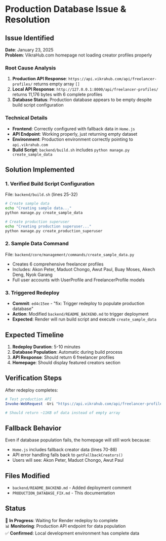 # Production Database Issue & Resolution

## Issue Identified
**Date**: January 23, 2025  
**Problem**: VikraHub.com homepage not loading creator profiles properly  

### Root Cause Analysis
1. **Production API Response**: `https://api.vikrahub.com/api/freelancer-profiles/` returns empty array `[]`
2. **Local API Response**: `http://127.0.0.1:8000/api/freelancer-profiles/` returns 11,176 bytes with 6 complete profiles
3. **Database Status**: Production database appears to be empty despite build script configuration

### Technical Details
- **Frontend**: Correctly configured with fallback data in `Home.js`
- **API Endpoint**: Working properly, just returning empty dataset
- **Environment**: Production environment correctly pointing to `api.vikrahub.com`
- **Build Script**: `backend/build.sh` includes `python manage.py create_sample_data`

## Solution Implemented

### 1. Verified Build Script Configuration
File: `backend/build.sh` (lines 25-32)
```bash
# Create sample data
echo "Creating sample data..."
python manage.py create_sample_data

# Create production superuser
echo "Creating production superuser..."
python manage.py create_production_superuser
```

### 2. Sample Data Command
File: `backend/core/management/commands/create_sample_data.py`
- Creates 6 comprehensive freelancer profiles
- Includes: Akon Peter, Maduot Chongo, Awut Paul, Buay Moses, Akech Deng, Nyok Garang
- Full user accounts with UserProfile and FreelancerProfile models

### 3. Triggered Redeploy
- **Commit**: `ed4c15ee` - "fix: Trigger redeploy to populate production database"
- **Action**: Modified `backend/README_BACKEND.md` to trigger deployment
- **Expected**: Render will run build script and execute `create_sample_data`

## Expected Timeline
1. **Redeploy Duration**: 5-10 minutes
2. **Database Population**: Automatic during build process
3. **API Response**: Should return 6 freelancer profiles
4. **Homepage**: Should display featured creators section

## Verification Steps
After redeploy completes:
```powershell
# Test production API
Invoke-WebRequest -Uri "https://api.vikrahub.com/api/freelancer-profiles/" -Method GET

# Should return ~11KB of data instead of empty array
```

## Fallback Behavior
Even if database population fails, the homepage will still work because:
- `Home.js` includes fallback creator data (lines 70-88)
- API error handling falls back to `getFallbackCreators()`
- Users will see: Akon Peter, Maduot Chongo, Awut Paul

## Files Modified
- `backend/README_BACKEND.md` - Added deployment comment
- `PRODUCTION_DATABASE_FIX.md` - This documentation

## Status
🔄 **In Progress**: Waiting for Render redeploy to complete  
📊 **Monitoring**: Production API endpoint for data population  
✅ **Confirmed**: Local development environment has complete data
